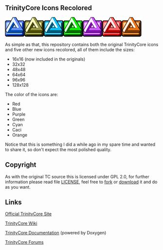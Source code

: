 ## TrinityCore Icons Recolored
![Sample](sample.jpg)

As simple as that, this repository contains both the original TrinityCore icons and five other new icons recolored, all of them include the sizes:

* 16x16 (now included in the originals)
* 32x32
* 48x48
* 64x64
* 96x96
* 128x128

The color of the icons are:

* Red
* Blue
* Purple
* Green
* Cyan
* Caci
* Orange

Notice that this is something I did a while ago in my spare time and wanted to share it, so don't expect the most polished quality.

## Copyright
As with the original TC source this is licensed under GPL 2.0, for further information please read file [LICENSE](LICENSE), feel free to [fork](https://github.com/mortos/tc_icon/fork) or [download](https://github.com/mortos/tc_icons/archive/master.zip) it and do as you want.

## Links

[Official TrinityCore Site](http://www.trinitycore.org)

[TrinityCore Wiki](http://trinitycore.info)

[TrinityCore Documentation](http://www.trinitycore.net) (powered by Doxygen)

[TrinityCore Forums](http://www.trinitycore.org/f/)